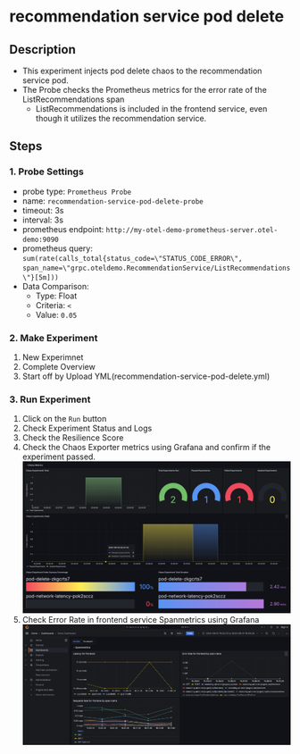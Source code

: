 # recommendation service pod delete
## Description
- This experiment injects pod delete chaos to the recommendation service pod.
- The Probe checks the Prometheus metrics for the error rate of the ListRecommendations span 
  - ListRecommendations is included in the frontend service, even though it utilizes the recommendation service.
## Steps
### 1. Probe Settings
- probe type: `Prometheus Probe`
- name: `recommendation-service-pod-delete-probe`
- timeout: 3s
- interval: 3s
- prometheus endpoint: `http://my-otel-demo-prometheus-server.otel-demo:9090`
- prometheus query: `sum(rate(calls_total{status_code=\"STATUS_CODE_ERROR\", span_name=\"grpc.oteldemo.RecommendationService/ListRecommendations\"}[5m]))`
- Data Comparison:
  - Type: Float
  - Criteria: `<`
  - Value: `0.05`
### 2. Make Experiment
1. New Experimnet
2. Complete Overview
3. Start off by Upload YML(recommendation-service-pod-delete.yml)
### 3. Run Experiment
1. Click on the `Run` button
2. Check Experiment Status and Logs
3. Check the Resilience Score
4. Check the Chaos Exporter metrics using Grafana and confirm if the experiment passed. ![recommendation_service_pod_delete_experiment_result_dashboard.png](../screenshots/recommendation_service_pod_delete_experiment_result_dashboard.png)
5. Check Error Rate in frontend service Spanmetrics  using Grafana ![frontend_spanmetrics.png](../screenshots/frontend_spanmetrics.png)